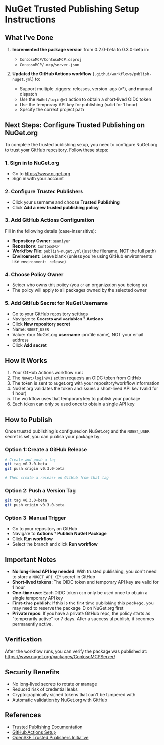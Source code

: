 # NuGet Trusted Publishing Setup Instructions

## What I've Done

1. **Incremented the package version** from 0.2.0-beta to 0.3.0-beta in:
   - `ContosoMCP/ContosoMCP.csproj`
   - `ContosoMCP/.mcp/server.json`

2. **Updated the GitHub Actions workflow** (`.github/workflows/publish-nuget.yml`) to:
   - Support multiple triggers: releases, version tags (v*), and manual dispatch
   - Use the `NuGet/login@v1` action to obtain a short-lived OIDC token
   - Use the temporary API key for publishing (valid for 1 hour)
   - Specify the correct project path

## Next Steps: Configure Trusted Publishing on NuGet.org

To complete the trusted publishing setup, you need to configure NuGet.org to trust your GitHub repository. Follow these steps:

### 1. Sign in to NuGet.org
   - Go to https://www.nuget.org
   - Sign in with your account

### 2. Configure Trusted Publishers
   - Click your username and choose **Trusted Publishing**
   - Click **Add a new trusted publishing policy**

### 3. Add GitHub Actions Configuration
   Fill in the following details (case-insensitive):
   - **Repository Owner**: `seaniyer`
   - **Repository**: `ContosoMCP`
   - **Workflow File**: `publish-nuget.yml` (just the filename, NOT the full path)
   - **Environment**: Leave blank (unless you're using GitHub environments like `environment: release`)

### 4. Choose Policy Owner
   - Select who owns this policy (you or an organization you belong to)
   - The policy will apply to all packages owned by the selected owner

### 5. Add GitHub Secret for NuGet Username
   - Go to your GitHub repository settings
   - Navigate to **Secrets and variables** ? **Actions**
   - Click **New repository secret**
   - Name: `NUGET_USER`
   - Value: Your NuGet.org **username** (profile name), NOT your email address
   - Click **Add secret**

## How It Works

1. Your GitHub Actions workflow runs
2. The `NuGet/login@v1` action requests an OIDC token from GitHub
3. The token is sent to nuget.org with your repository/workflow information
4. NuGet.org validates the token and issues a short-lived API key (valid for 1 hour)
5. The workflow uses that temporary key to publish your package
6. Each token can only be used once to obtain a single API key

## How to Publish

Once trusted publishing is configured on NuGet.org and the `NUGET_USER` secret is set, you can publish your package by:

### Option 1: Create a GitHub Release
```bash
# Create and push a tag
git tag v0.3.0-beta
git push origin v0.3.0-beta

# Then create a release on GitHub from that tag
```

### Option 2: Push a Version Tag
```bash
git tag v0.3.0-beta
git push origin v0.3.0-beta
```

### Option 3: Manual Trigger
- Go to your repository on GitHub
- Navigate to **Actions** ? **Publish NuGet Package**
- Click **Run workflow**
- Select the branch and click **Run workflow**

## Important Notes

- **No long-lived API key needed**: With trusted publishing, you don't need to store a `NUGET_API_KEY` secret in GitHub
- **Short-lived tokens**: The OIDC token and temporary API key are valid for 1 hour
- **One-time use**: Each OIDC token can only be used once to obtain a single temporary API key
- **First-time publish**: If this is the first time publishing this package, you may need to reserve the package ID on NuGet.org first
- **Private repos**: If you have a private GitHub repo, the policy starts as "temporarily active" for 7 days. After a successful publish, it becomes permanently active.

## Verification

After the workflow runs, you can verify the package was published at:
https://www.nuget.org/packages/ContosoMCPServer/

## Security Benefits

- No long-lived secrets to rotate or manage
- Reduced risk of credential leaks
- Cryptographically signed tokens that can't be tampered with
- Automatic validation by NuGet.org with GitHub

## References

- [Trusted Publishing Documentation](https://learn.microsoft.com/en-us/nuget/nuget-org/trusted-publishing)
- [GitHub Actions Setup](https://learn.microsoft.com/en-us/nuget/nuget-org/trusted-publishing#github-actions-setup)
- [OpenSSF Trusted Publishers Initiative](https://repos.openssf.org/trusted-publishers-for-all-package-repositories)
